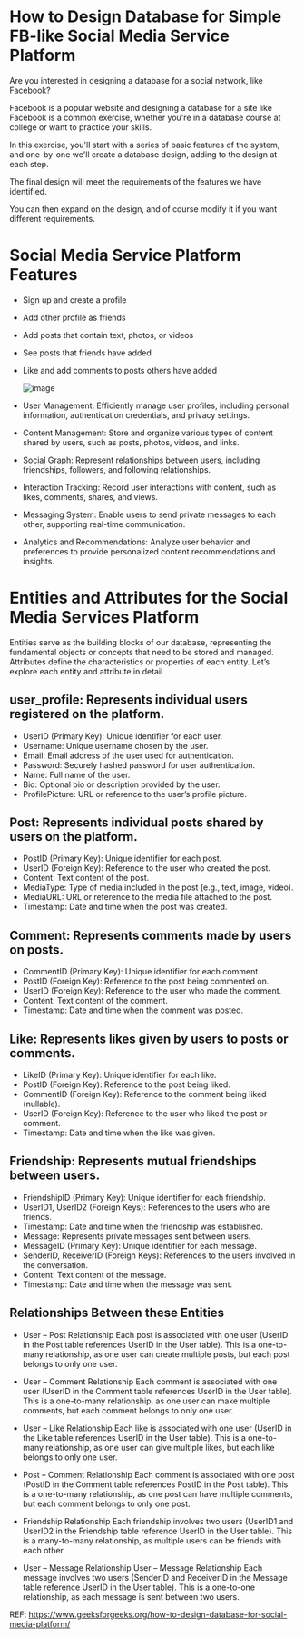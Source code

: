 # How to Design Database for Simple FB-like Social Media Service Platform
Are you interested in designing a database for a social network, like Facebook?

Facebook is a popular website and designing a database for a site like Facebook is a common exercise, whether you're in a database course at college or want to practice your skills.

In this exercise, you'll start with a series of basic features of the system, and one-by-one we'll create a database design, adding to the design at each step.

The final design will meet the requirements of the features we have identified.

You can then expand on the design, and of course modify it if you want different requirements.

# Social Media Service Platform Features

* Sign up and create a profile
* Add other profile as friends
* Add posts that contain text, photos, or videos
* See posts that friends have added
* Like and add comments to posts others have added

  ![image](https://github.com/alexntwu/mssql-sns/assets/1982325/8cc6a3a2-c01e-4c53-9970-3d5652ad0037)



* User Management: Efficiently manage user profiles, including personal information, authentication credentials, and privacy settings.
* Content Management: Store and organize various types of content shared by users, such as posts, photos, videos, and links.
* Social Graph: Represent relationships between users, including friendships, followers, and following relationships.
* Interaction Tracking: Record user interactions with content, such as likes, comments, shares, and views.
* Messaging System: Enable users to send private messages to each other, supporting real-time communication.
* Analytics and Recommendations: Analyze user behavior and preferences to provide personalized content recommendations and insights.


# Entities and Attributes for the Social Media Services Platform
Entities serve as the building blocks of our database, representing the fundamental objects or concepts that need to be stored and managed. Attributes define the characteristics or properties of each entity. Let’s explore each entity and attribute in detail

## user_profile: Represents individual users registered on the platform.
* UserID (Primary Key): Unique identifier for each user.
* Username: Unique username chosen by the user.
* Email: Email address of the user used for authentication.
* Password: Securely hashed password for user authentication.
* Name: Full name of the user.
* Bio: Optional bio or description provided by the user.
* ProfilePicture: URL or reference to the user’s profile picture.

## Post: Represents individual posts shared by users on the platform.
* PostID (Primary Key): Unique identifier for each post.
* UserID (Foreign Key): Reference to the user who created the post.
* Content: Text content of the post.
* MediaType: Type of media included in the post (e.g., text, image, video).
* MediaURL: URL or reference to the media file attached to the post.
* Timestamp: Date and time when the post was created.

## Comment: Represents comments made by users on posts.
* CommentID (Primary Key): Unique identifier for each comment.
* PostID (Foreign Key): Reference to the post being commented on.
* UserID (Foreign Key): Reference to the user who made the comment.
* Content: Text content of the comment.
* Timestamp: Date and time when the comment was posted.

## Like: Represents likes given by users to posts or comments.
* LikeID (Primary Key): Unique identifier for each like.
* PostID (Foreign Key): Reference to the post being liked.
* CommentID (Foreign Key): Reference to the comment being liked (nullable).
* UserID (Foreign Key): Reference to the user who liked the post or comment.
* Timestamp: Date and time when the like was given.

## Friendship: Represents mutual friendships between users.
* FriendshipID (Primary Key): Unique identifier for each friendship.
* UserID1, UserID2 (Foreign Keys): References to the users who are friends.
* Timestamp: Date and time when the friendship was established.
* Message: Represents private messages sent between users.
* MessageID (Primary Key): Unique identifier for each message.
* SenderID, ReceiverID (Foreign Keys): References to the users involved in the conversation.
* Content: Text content of the message.
* Timestamp: Date and time when the message was sent.

## Relationships Between these Entities
* User – Post Relationship
Each post is associated with one user (UserID in the Post table references UserID in the User table).
This is a one-to-many relationship, as one user can create multiple posts, but each post belongs to only one user.

* User – Comment Relationship
Each comment is associated with one user (UserID in the Comment table references UserID in the User table).
This is a one-to-many relationship, as one user can make multiple comments, but each comment belongs to only one user.

* User – Like Relationship
Each like is associated with one user (UserID in the Like table references UserID in the User table).
This is a one-to-many relationship, as one user can give multiple likes, but each like belongs to only one user.

* Post – Comment Relationship
Each comment is associated with one post (PostID in the Comment table references PostID in the Post table).
This is a one-to-many relationship, as one post can have multiple comments, but each comment belongs to only one post.

* Friendship Relationship
Each friendship involves two users (UserID1 and UserID2 in the Friendship table reference UserID in the User table).
This is a many-to-many relationship, as multiple users can be friends with each other.

* User – Message Relationship
User – Message Relationship
Each message involves two users (SenderID and ReceiverID in the Message table reference UserID in the User table).
This is a one-to-one relationship, as each message is sent between two users.


REF: https://www.geeksforgeeks.org/how-to-design-database-for-social-media-platform/
